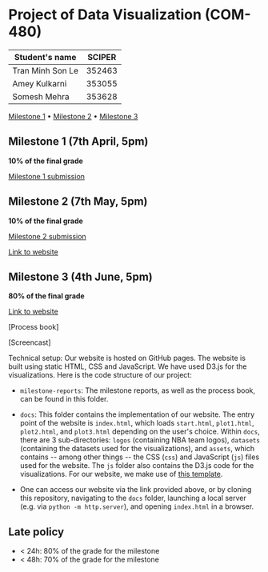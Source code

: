# Project of Data Visualization (COM-480)

| Student's name | SCIPER |
| -------------- | ------ |
| Tran Minh Son Le | 352463 |
| Amey Kulkarni | 353055 |
| Somesh Mehra | 353628 |

[Milestone 1](#milestone-1) • [Milestone 2](#milestone-2) • [Milestone 3](#milestone-3)

## Milestone 1 (7th April, 5pm)

**10% of the final grade**

[Milestone 1 submission](./milestone-reports/milestone1/milestone1.md)

## Milestone 2 (7th May, 5pm)

**10% of the final grade**

[Milestone 2 submission](./milestone-reports/milestone2.md)

[Link to website](https://com-480-data-visualization.github.io/project-2023-dunkdata/)

## Milestone 3 (4th June, 5pm)

**80% of the final grade**

[Link to website](https://com-480-data-visualization.github.io/project-2023-dunkdata/)

[Process book]

[Screencast]

Technical setup: Our website is hosted on GitHub pages. The website is built using static HTML, CSS and JavaScript. We have used D3.js for the visualizations. Here is the code structure of our project:

* `milestone-reports`: The milestone reports, as well as the process book, can be found in this folder.

* `docs`: This folder contains the implementation of our website. The entry point of the website is `index.html`, which loads `start.html`, `plot1.html`, `plot2.html`, and `plot3.html` depending on the user's choice. Within `docs`, there are 3 sub-directories: `logos` (containing NBA team logos), `datasets` (containing the datasets used for the visualizations), and `assets`, which contains -- among other things -- the CSS (`css`) and JavaScript (`js`) files used for the website. The `js` folder also contains the D3.js code for the visualizations. For our website, we make use of [this template](https://html5up.net/massively).

* One can access our website via the link provided above, or by cloning this repository, navigating to the `docs` folder, launching a local server (e.g. via `python -m http.server`), and opening `index.html` in a browser.

## Late policy

- < 24h: 80% of the grade for the milestone
- < 48h: 70% of the grade for the milestone
